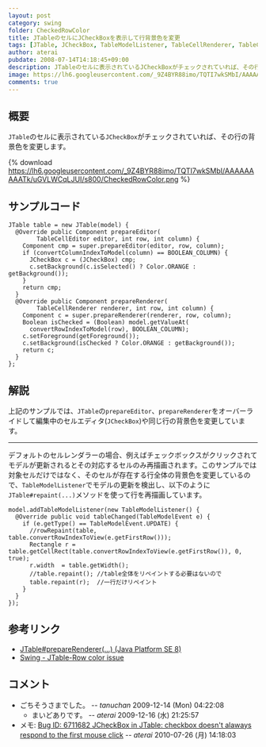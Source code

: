 ```yaml
---
layout: post
category: swing
folder: CheckedRowColor
title: JTableのセルにJCheckBoxを表示して行背景色を変更
tags: [JTable, JCheckBox, TableModelListener, TableCellRenderer, TableCellEditor]
author: aterai
pubdate: 2008-07-14T14:18:45+09:00
description: JTableのセルに表示されているJCheckBoxがチェックされていれば、その行の背景色を変更します。
image: https://lh6.googleusercontent.com/_9Z4BYR88imo/TQTI7wkSMbI/AAAAAAAAATk/uGVLWCqLJUI/s800/CheckedRowColor.png
comments: true
---
```

## 概要
`JTable`のセルに表示されている`JCheckBox`がチェックされていれば、その行の背景色を変更します。

{% download https://lh6.googleusercontent.com/_9Z4BYR88imo/TQTI7wkSMbI/AAAAAAAAATk/uGVLWCqLJUI/s800/CheckedRowColor.png %}

## サンプルコード
<pre class="prettyprint"><code>JTable table = new JTable(model) {
  @Override public Component prepareEditor(
        TableCellEditor editor, int row, int column) {
    Component cmp = super.prepareEditor(editor, row, column);
    if (convertColumnIndexToModel(column) == BOOLEAN_COLUMN) {
      JCheckBox c = (JCheckBox) cmp;
      c.setBackground(c.isSelected() ? Color.ORANGE : getBackground());
    }
    return cmp;
  }
  @Override public Component prepareRenderer(
        TableCellRenderer renderer, int row, int column) {
    Component c = super.prepareRenderer(renderer, row, column);
    Boolean isChecked = (Boolean) model.getValueAt(
      convertRowIndexToModel(row), BOOLEAN_COLUMN);
    c.setForeground(getForeground());
    c.setBackground(isChecked ? Color.ORANGE : getBackground());
    return c;
  }
};
</code></pre>

## 解説
上記のサンプルでは、`JTable`の`prepareEditor`、`prepareRenderer`をオーバーライドして編集中のセルエディタ(`JCheckBox`)や同じ行の背景色を変更しています。

- - - -
デフォルトのセルレンダラーの場合、例えばチェックボックスがクリックされてモデルが更新されるとその対応するセルのみ再描画されます。このサンプルでは対象セルだけではなく、そのセルが存在する行全体の背景色を変更しているので、`TableModelListener`でモデルの更新を検出し、以下のように`JTable#repaint(...)`メソッドを使って行を再描画しています。

<pre class="prettyprint"><code>model.addTableModelListener(new TableModelListener() {
  @Override public void tableChanged(TableModelEvent e) {
    if (e.getType() == TableModelEvent.UPDATE) {
      //rowRepaint(table, table.convertRowIndexToView(e.getFirstRow()));
      Rectangle r = table.getCellRect(table.convertRowIndexToView(e.getFirstRow()), 0, true);
      r.width  = table.getWidth();
      //table.repaint(); //table全体をリペイントする必要はないので
      table.repaint(r);  //一行だけリペイント
    }
  }
});
</code></pre>

## 参考リンク
- [JTable#prepareRenderer(...) (Java Platform SE 8)](https://docs.oracle.com/javase/jp/8/docs/api/javax/swing/JTable.html#prepareRenderer-javax.swing.table.TableCellRenderer-int-int-)
- [Swing - JTable-Row color issue](https://community.oracle.com/thread/1361072)

<!-- dummy comment line for breaking list -->

## コメント
- ごちそうさまでした。 -- *tanuchan* 2009-12-14 (Mon) 04:22:08
    - まいどありです。 -- *aterai* 2009-12-16 (水) 21:25:57
- メモ: [Bug ID: 6711682 JCheckBox in JTable: checkbox doesn't alaways respond to the first mouse click](https://bugs.openjdk.java.net/browse/JDK-6711682) -- *aterai* 2010-07-26 (月) 14:18:03

<!-- dummy comment line for breaking list -->
